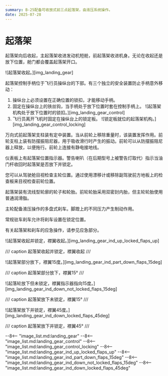 ```yaml
---
summary: B-25配备可收放式前三点起落架，由液压系统操作。
date: 2025-07-28
---
```


# 起落架

起落架向后收起，主起落架收进发动机短舱，前起落架收进机身。无论在收起还是放下位置，舱门都会覆盖起落架开口。

![起落架收起。][img_landing_gear]

起落架控制手柄位于飞行员操纵台的下部。有三个独立的安全装置防止手柄意外移动：

1. 操纵台上必须设置在正确位置的锁扣，才能移动手柄。
2. 固定在操纵台上的铁丝钩，当手柄处于放下位置时套在控制手柄上。
  ![起落架机构处于放下位置时的锁扣。][img_landing_gear_control]
3. 飞行员离开飞机时固定在操纵台上的锁定板。
  ![锁定板就位的起落架机构。][img_landing_gear_control_locking]

万向式前起落架支柱装有定中装置。当从前轮上移除重量时，该装置发挥作用。前轮支柱上装有防摆振阻尼器，用于吸收滑行时产生的振动。前轮可以从防摆振阻尼器上释放，以便拖行。前轮上连接有静电接地线。

仪表板上有起落架位置指示器。警告喇叭（在后期型号上被警告灯取代）指示当油门杆收回时起落架是否放下并锁定。

您可以从驾驶舱目视检查主轮位置。通过使用漂移计或移除副驾驶前方地板上的检查板来目视检查前轮位置。

起落架装有流线型轮廓的轮子和轮胎。前轮轮胎采用双密封内胎，但主轮轮胎使用普通润滑脂。

主轮配备液压操作的多盘式刹车。脚蹬上的不同压力产生制动作用。

常规驻车刹车允许将刹车设置在锁定位置。

有关起落架和刹车的应急操作，请参见应急部分。

![起落架收起并锁定，襟翼收起。][img_landing_gear_ind_up_locked_flaps_up]

/// caption
起落架收起并锁定，襟翼收起
///

![起落架部分放下，襟翼15度。][img_landing_gear_ind_part_down_flaps_15deg]

/// caption
起落架部分放下，襟翼15°
///

![起落轮放下但未锁定，襟翼指示器指向15度。][img_landing_gear_ind_down_not_locked_flaps_15deg]

/// caption
起落架放下未锁定，襟翼15°
///

![起落架放下并锁定，襟翼45度。][img_landing_gear_ind_down_locked_flaps_45deg]

/// caption
起落架放下并锁定，襟翼45°
///

<!-- links -->
--8<-- "image_list.md:landing_gear"
--8<-- "image_list.md:landing_gear_control"
--8<-- "image_list.md:landing_gear_control_locking"
--8<-- "image_list.md:landing_gear_ind_up_locked_flaps_up"
--8<-- "image_list.md:landing_gear_ind_part_down_flaps_15deg"
--8<-- "image_list.md:landing_gear_ind_down_not_locked_flaps_15deg"
--8<-- "image_list.md:landing_gear_ind_down_locked_flaps_45deg"